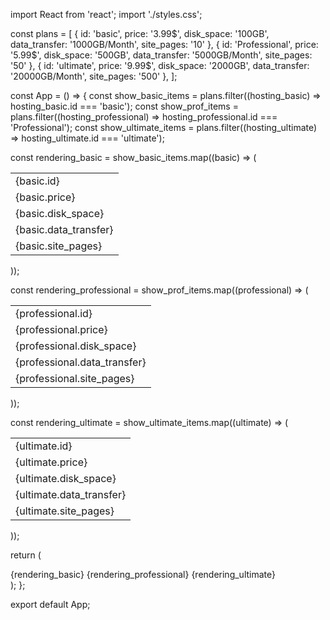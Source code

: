 import React from 'react';
import './styles.css';

const plans = [
  {
    id: 'basic',
    price: '3.99$',
    disk_space: '100GB',
    data_transfer: '1000GB/Month',
    site_pages: '10'
  },
  {
    id: 'Professional',
    price: '5.99$',
    disk_space: '500GB',
    data_transfer: '5000GB/Month',
    site_pages: '50'
  },
  {
    id: 'ultimate',
    price: '9.99$',
    disk_space: '2000GB',
    data_transfer: '20000GB/Month',
    site_pages: '500'
  },
];

const App = () => {
  const show_basic_items = plans.filter((hosting_basic) => hosting_basic.id === 'basic');
  const show_prof_items = plans.filter((hosting_professional) => hosting_professional.id === 'Professional');
  const show_ultimate_items = plans.filter((hosting_ultimate) => hosting_ultimate.id === 'ultimate');

  const rendering_basic = show_basic_items.map((basic) => (
    <table key={basic.id}>
      <tbody>
        <tr>
          <td>{basic.id}</td>
        </tr>
        <tr>
          <td>{basic.price}</td>
        </tr>
        <tr>
          <td>{basic.disk_space}</td>
        </tr>
        <tr>
          <td>{basic.data_transfer}</td>
        </tr>
        <tr>
          <td>{basic.site_pages}</td>
        </tr>
      </tbody>
    </table>
  ));

  const rendering_professional = show_prof_items.map((professional) => (
    <table key={professional.id}>
      <tbody>
        <tr>
          <td>{professional.id}</td>
        </tr>
        <tr>
          <td>{professional.price}</td>
        </tr>
        <tr>
          <td>{professional.disk_space}</td>
        </tr>
        <tr>
          <td>{professional.data_transfer}</td>
        </tr>
        <tr>
          <td>{professional.site_pages}</td>
        </tr>
      </tbody>
    </table>
  ));

  const rendering_ultimate = show_ultimate_items.map((ultimate) => (
    <table key={ultimate.id}>
      <tbody>
        <tr>
          <td>{ultimate.id}</td>
        </tr>
        <tr>
          <td>{ultimate.price}</td>
        </tr>
        <tr>
          <td>{ultimate.disk_space}</td>
        </tr>
        <tr>
          <td>{ultimate.data_transfer}</td>
        </tr>
        <tr>
          <td>{ultimate.site_pages}</td>
        </tr>
      </tbody>
    </table>
  ));

  return (
    <div className="App">
      {rendering_basic}
      {rendering_professional}
      {rendering_ultimate}
    </div>
  );
};

export default App;
